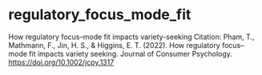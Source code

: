 # regulatory_focus_mode_fit
How regulatory focus–mode fit impacts variety-seeking
Citation: Pham, T., Mathmann, F., Jin, H. S., & Higgins, E. T. (2022). How regulatory focus–mode fit impacts variety seeking. Journal of Consumer Psychology. https://doi.org/10.1002/jcpy.1317
